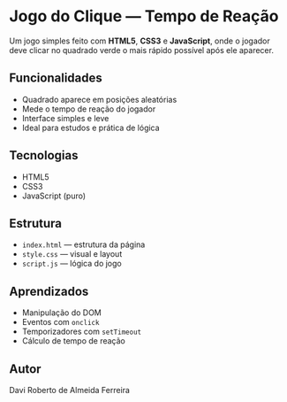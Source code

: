 # Jogo do Clique — Tempo de Reação

Um jogo simples feito com **HTML5**, **CSS3** e **JavaScript**, onde o jogador deve clicar no quadrado verde o mais rápido possível após ele aparecer.

## Funcionalidades
- Quadrado aparece em posições aleatórias
- Mede o tempo de reação do jogador
- Interface simples e leve
- Ideal para estudos e prática de lógica

## Tecnologias
- HTML5
- CSS3
- JavaScript (puro)

## Estrutura
- `index.html` — estrutura da página
- `style.css` — visual e layout
- `script.js` — lógica do jogo

## Aprendizados
- Manipulação do DOM
- Eventos com `onclick`
- Temporizadores com `setTimeout`
- Cálculo de tempo de reação

## Autor
Davi Roberto de Almeida Ferreira
